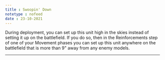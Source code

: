 ```yaml
---
title : Swoopin' Down
notetype : nofeed
date : 23-10-2021
---
```


During deployment, you can set up this unit high in the skies instead of setting it up on the battlefield. If you do so, then in the Reinforcements step of one of your Movement phases you can set up this unit anywhere on the battlefield that is more than 9" away from any enemy models.

---
